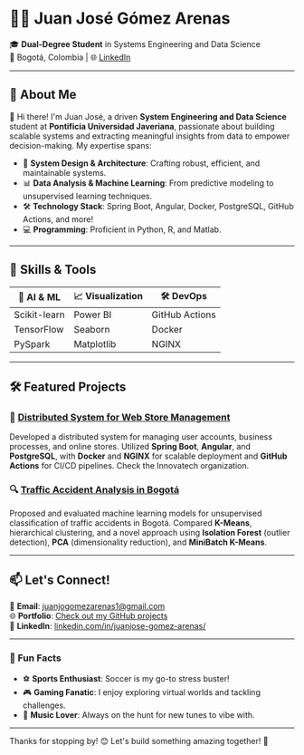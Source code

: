 # 👨‍💻 Juan José Gómez Arenas  
🎓 **Dual-Degree Student** in Systems Engineering and Data Science  
📍 Bogotá, Colombia | 🌐 [LinkedIn](https://linkedin.com/in/juanjose-gomez-arenas/)  

---

## 🌟 About Me  

👋 Hi there! I'm Juan José, a driven **System Engineering and Data Science** student at **Pontificia Universidad Javeriana**, passionate about building scalable systems and extracting meaningful insights from data to empower decision-making. My expertise spans:  
- 🚀 **System Design & Architecture**: Crafting robust, efficient, and maintainable systems.  
- 📊 **Data Analysis & Machine Learning**: From predictive modeling to unsupervised learning techniques.  
- 🛠️ **Technology Stack**: Spring Boot, Angular, Docker, PostgreSQL, GitHub Actions, and more!  
- 💻 **Programming**: Proficient in Python, R, and Matlab.  

---

## 🔧 Skills & Tools  
| 🧠 **AI & ML** | 📈 **Visualization** | 🛠️ **DevOps** |  
|----------------|---------------------|---------------|  
| Scikit-learn   | Power BI            | GitHub Actions|  
| TensorFlow     | Seaborn             | Docker        |  
| PySpark        | Matplotlib          | NGINX         |  

---

## 🛠️ Featured Projects  

### 🔗 [Distributed System for Web Store Management](#)  
Developed a distributed system for managing user accounts, business processes, and online stores. Utilized **Spring Boot**, **Angular**, and **PostgreSQL**, with **Docker** and **NGINX** for scalable deployment and **GitHub Actions** for CI/CD pipelines. Check the Innovatech organization.

### 🔍 [Traffic Accident Analysis in Bogotá](#)  
Proposed and evaluated machine learning models for unsupervised classification of traffic accidents in Bogotá. Compared **K-Means**, hierarchical clustering, and a novel approach using **Isolation Forest** (outlier detection), **PCA** (dimensionality reduction), and **MiniBatch K-Means**.  

---

## 📫 Let's Connect!  
💌 **Email**: [juanjogomezarenas1@gmail.com](mailto:juanjogomezarenas1@gmail.com)  
🌐 **Portfolio**: [Check out my GitHub projects](#)  
🤝 **LinkedIn**: [linkedin.com/in/juanjose-gomez-arenas/](https://linkedin.com/in/juanjose-gomez-arenas/)  

---

### 🌈 Fun Facts  
- ⚽ **Sports Enthusiast**: Soccer is my go-to stress buster!  
- 🎮 **Gaming Fanatic**: I enjoy exploring virtual worlds and tackling challenges.  
- 🎵 **Music Lover**: Always on the hunt for new tunes to vibe with.  

---

Thanks for stopping by! 😊 Let's build something amazing together! 🚀
